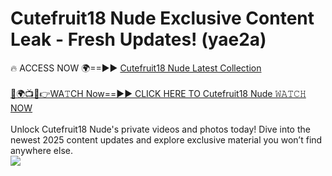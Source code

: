 # Cutefruit18 Nude Exclusive Content Leak - Fresh Updates! (yae2a)

🔥 ACCESS NOW 🌍==►► <a href="https://tinyurl.com/yc657z5k" rel="nofollow">Cutefruit18 Nude Latest Collection</a>
<br><br>
[🔴🌍📺📱👉WA𝚃CH Now==►► CLICK HERE TO Cutefruit18 Nude 𝚆𝙰𝚃𝙲𝙷 NOW](https://tinyurl.com/yc657z5k)
<br><br>
Unlock Cutefruit18 Nude's private videos and photos today! Dive into the newest 2025 content updates and explore exclusive material you won’t find anywhere else.
<br>
<a href="https://tinyurl.com/yc657z5k" rel="nofollow" data-target="animated-image.originalLink"><img src="https://camo.githubusercontent.com/8a4f000d20f83aca3bf7ec5f350d767afa0574a8a352519fd8cfa583a6f93a33/68747470733a2f2f692e696d6775722e636f6d2f644a486b345a712e676966" data-canonical-src="https://i.imgur.com/dJHk4Zq.gif" style="max-width: 100%; display: inline-block;" data-target="animated-image.originalImage"></a>
<br>
